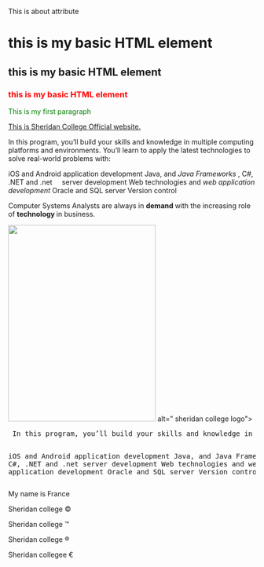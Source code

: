 <!DOCUMENT HTML>
<html>

<TITLE> My first page    </TITLE> 
<Body>

<p title="Important Section"> This is about attribute </p>
<h1> this is my basic HTML element </h1>
<h2> this is my basic HTML element </h2>
<h3 style="color:red"> this is my basic HTML element </h3>
<p style="color:green"> This is my first paragraph </p>
<a href="http://www.sheridancollege.ca"> This is Sheridan College Official website. </a>
<p> In this program, you’ll build your skills and knowledge in multiple computing platforms and environments. You’ll learn to apply the latest technologies to solve real-world problems with:

iOS and Android application development
Java, and <em>Java Frameworks </em>, C#, .NET and .net &nbsp; &nbsp; server development
Web technologies and <i> web application development </i>
Oracle and SQL server
Version control </p>
<p> Computer Systems Analysts are always in <b> demand </b> with the increasing role of <strong> technology </strong> in business. </p> 
<IMG SRC="sheridan.jpg" width =300 height=400" >  alt=" sheridan college logo">
<pre> In this program, you’ll build your skills and knowledge in multiple computing platforms and environments. You’ll learn to apply the latest technologies to solve real-world problems with:

iOS and Android application development
Java, and Java Frameworks, C#, .NET and .net server development
Web technologies and web application development
Oracle and SQL server
Version control </pre>
<p> My name is France </p> 
<p> Sheridan college &copy; </p>
<p> Sheridan college &trade; </p>
<p> Sheridan college &reg; </p>
<p> Sheridan collegee &euro; </p>
</body>

</html>
